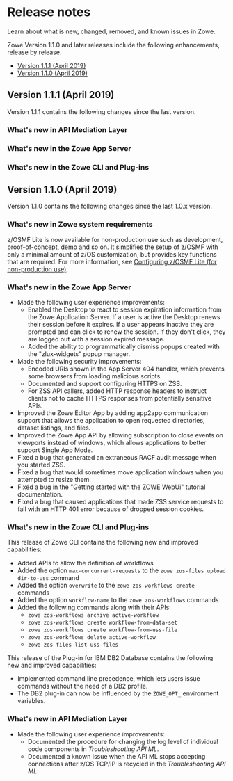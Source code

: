 # Release notes

Learn about what is new, changed, removed, and known issues in Zowe. 

Zowe Version 1.1.0 and later releases include the following enhancements, release by release.

- [Version 1.1.1 (April 2019)](#version-1-1-1-april-2019)
- [Version 1.1.0 (April 2019)](#version-1-1-0-april-2019)

## Version 1.1.1 (April 2019)

Version 1.1.1 contains the following changes since the last version.

### What's new in API Mediation Layer

### What's new in the Zowe App Server

### What's new in the Zowe CLI and Plug-ins


## Version 1.1.0 (April 2019)

Version 1.1.0 contains the following changes since the last 1.0.x version.

### What's new in Zowe system requirements
z/OSMF Lite is now available for non-production use such as development, proof-of-concept, demo and so on. It simplifies the setup of z/OSMF with only a minimal amount of z/OS customization, but provides key functions that are required. For more information, see [Configuring z/OSMF Lite (for non-production use)](../user-guide/systemrequirements-zosmf-lite.md).

### What's new in the Zowe App Server
- Made the following user experience improvements:
  - Enabled the Desktop to react to session expiration information from the Zowe Application Server. If a user is active the Desktop renews their session before it expires. If a user appears inactive they are prompted  and can click to renew the session. If they don't click, they are logged out with a session expired message.
  - Added the ability to programmatically dismiss popups created with the "zlux-widgets" popup manager.
- Made the following security improvements:
  - Encoded URIs shown in the App Server 404 handler, which prevents  some browsers from loading malicious scripts.
  - Documented and support configuring HTTPS on ZSS.
  - For ZSS API callers, added HTTP response headers to instruct clients not to cache HTTPS responses from potentially sensitive APIs.
- Improved the Zowe Editor App by adding app2app communication support that allows the application to open requested directories, dataset listings, and files.
- Improved the Zowe App API by allowing subscription to close events on viewports instead of windows, which allows applications to better support Single App Mode.
- Fixed a bug that generated an extraneous RACF audit message when you started ZSS.
- Fixed a bug that would sometimes move application windows when you attempted to resize them.
- Fixed a bug in the "Getting started with the ZOWE WebUi" tutorial documentation.
- Fixed a bug that caused applications that made ZSS service requests to fail with an HTTP 401 error because of dropped session cookies.

### What's new in the Zowe CLI and Plug-ins
This release of Zowe CLI contains the following new and improved capabilities:
- Added APIs to allow the definition of workflows
- Added the option `max-concurrent-requests` to the `zowe zos-files upload dir-to-uss` command
- Added the option `overwrite` to the `zowe zos-workflows create` commands
- Added the option `workflow-name` to the `zowe zos-workflows` commands
- Added the following commands along with their APIs:
  - `zowe zos-workflows archive active-workflow`
  - `zowe zos-workflows create workflow-from-data-set`
  - `zowe zos-workflows create workflow-from-uss-file`
  - `zowe zos-workflows delete active-workflow`
  - `zowe zos-files list uss-files`

This release of the Plug-in for IBM DB2 Database contains the following new and improved capabilities:
- Implemented command line precedence, which lets users issue commands without the need of a DB2 profile.
- The DB2 plug-in can now be influenced by the `ZOWE_OPT_` environment variables.

### What's new in API Mediation Layer
- Made the following user experience improvements:
  - Documented the procedure for changing the log level of individual code components in _Troubleshooting API ML_.
  - Documented a known issue when the API ML stops accepting connections after z/OS TCP/IP is recycled in the _Troubleshooting API ML_.
